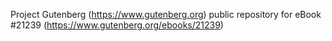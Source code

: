 Project Gutenberg (https://www.gutenberg.org) public repository for eBook #21239 (https://www.gutenberg.org/ebooks/21239)
